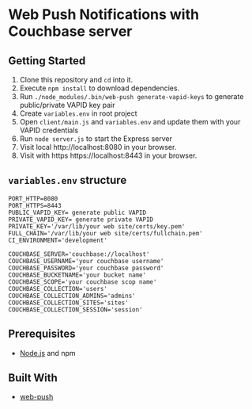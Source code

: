 # Web Push Notifications with Couchbase server

## Getting Started

1. Clone this repository and `cd` into it.
2. Execute `npm install` to download dependencies.
3. Run `./node_modules/.bin/web-push generate-vapid-keys` to generate public/private VAPID key pair
4. Create `variables.env` in root project
5. Open `client/main.js` and `variables.env` and update them with your VAPID credentials
6. Run `node server.js` to start the Express server
7. Visit local http://localhost:8080 in your browser.
8. Visit with https https://localhost:8443 in your browser.


## `variables.env` structure
```
PORT_HTTP=8080
PORT_HTTPS=8443
PUBLIC_VAPID_KEY= generate public VAPID
PRIVATE_VAPID_KEY= generate private VAPID
PRIVATE_KEY='/var/lib/your web site/certs/key.pem'
FULL_CHAIN='/var/lib/your web site/certs/fullchain.pem'
CI_ENVIRONMENT='development'

COUCHBASE_SERVER='couchbase://localhost'
COUCHBASE_USERNAME='your couchbase username'
COUCHBASE_PASSWORD='your couchbase password'
COUCHBASE_BUCKETNAME='your bucket name'
COUCHBASE_SCOPE='your couchbase scop name'
COUCHBASE_COLLECTION='users'
COUCHBASE_COLLECTION_ADMINS='admins'
COUCHBASE_COLLECTION_SITES='sites'
COUCHBASE_COLLECTION_SESSION='session'
```

## Prerequisites

- [Node.js](https://nodejs.org/en) and npm

## Built With

- [web-push](https://github.com/web-push-libs/web-push)

